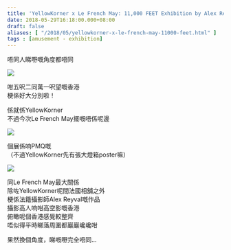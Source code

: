 ```yaml
---
title: 'YellowKorner x Le French May: 11,000 FEET Exhibition by Alex Reyval'
date: 2018-05-29T16:18:00.000+08:00
draft: false
aliases: [ "/2018/05/yellowkorner-x-le-french-may-11000-feet.html" ]
tags : [amusement - exhibition]
---
```


唔同人睇嘢嘅角度都唔同

![](/images/yellowkornerlfm.jpg)

咁五呎二同萬一呎望嘅香港  
梗係好大分別啦！

  

係就係YellowKorner  
不過今次Le French May擺嘅唔係呢邊

![](/images/yellowkornerlfm1.jpg)

個展係响PMQ嘅  
（不過YellowKorner先有張大燈箱poster嘛）

![](/images/yellowkornerlfm2.jpg)

同Le French May最大關係  
除咗YellowKorner呢間法國相舖之外  
梗係法籍攝影師Alex Reyval嘅作品  
攝影高人响咁高空影嘅香港  
俯瞰呢個香港感覺較整齊  
唔似得平時睇落周圍都巖巖巉巉咁

  

果然換個角度，睇嘅嘢完全唔同...
